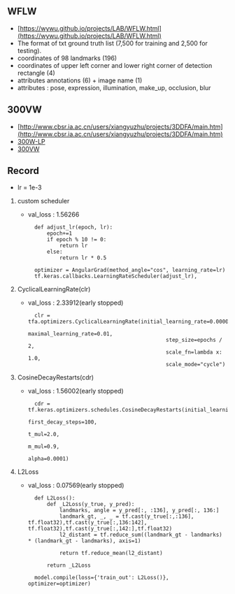 ## WFLW
- [https://wywu.github.io/projects/LAB/WFLW.html](https://wywu.github.io/projects/LAB/WFLW.html)   
- The format of txt ground truth list (7,500 for training and 2,500 for testing).
- coordinates of 98 landmarks (196)
- coordinates of upper left corner and lower right corner of detection rectangle (4)
- attributes annotations (6) + image name (1)
- attributes : pose, expression, illumination, make_up, occlusion, blur

## 300VW
- [http://www.cbsr.ia.ac.cn/users/xiangyuzhu/projects/3DDFA/main.htm](http://www.cbsr.ia.ac.cn/users/xiangyuzhu/projects/3DDFA/main.htm)  
- [300W-LP](https://drive.google.com/file/d/0B7OEHD3T4eCkVGs0TkhUWFN6N1k/view?usp=sharing&resourcekey=0-WT5tO4TOCbNZY6r6z6WmOA)
- [300VW](https://ibug.doc.ic.ac.uk/resources/300-VW/)



## Record
- lr = 1e-3

1. custom scheduler  
    - val_loss : 1.56266

            def adjust_lr(epoch, lr):
                epoch+=1
                if epoch % 10 != 0:
                    return lr
                else:
                    return lr * 0.5

            optimizer = AngularGrad(method_angle="cos", learning_rate=lr)
            tf.keras.callbacks.LearningRateScheduler(adjust_lr),


2. CyclicalLearningRate(clr)
    - val_loss  : 2.33912(early stopped)

            clr = tfa.optimizers.CyclicalLearningRate(initial_learning_rate=0.000001,
                                                      maximal_learning_rate=0.01,
                                                      step_size=epochs / 2,
                                                      scale_fn=lambda x: 1.0,
                                                      scale_mode="cycle")

3. CosineDecayRestarts(cdr)
    - val_loss : 1.56002(early stopped)

            cdr = tf.keras.optimizers.schedules.CosineDecayRestarts(initial_learning_rate=lr,
                                                                    first_decay_steps=100,
                                                                    t_mul=2.0,
                                                                    m_mul=0.9,
                                                                    alpha=0.0001)

4. L2Loss
    - val_loss : 0.07569(early stopped)


            def L2Loss():
                def _L2Loss(y_true, y_pred):
                    landmarks, angle = y_pred[:, :136], y_pred[:, 136:]
                    landmark_gt, _, _ = tf.cast(y_true[:,:136], tf.float32),tf.cast(y_true[:,136:142], tf.float32),tf.cast(y_true[:,142:],tf.float32)
                    l2_distant = tf.reduce_sum((landmark_gt - landmarks) * (landmark_gt - landmarks), axis=1)
                    
                    return tf.reduce_mean(l2_distant)

                return _L2Loss

            model.compile(loss={'train_out': L2Loss()}, optimizer=optimizer)